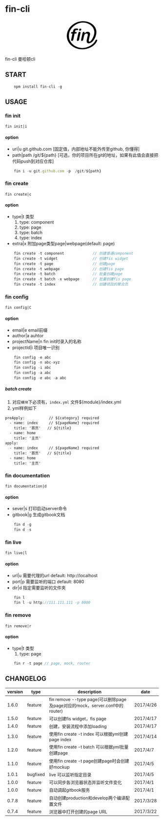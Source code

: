 # fin-cli

<center>

![](./static/image/logo.jpg)
</center>

fin-cli  曼哈顿cli

## START
```javascript
    npm install fin-cli -g

```

## USAGE

### fin init
    fin init|i
#### option

 - uri|u git.github.com  [固定值，内部地址不能外传至github, 你懂得]
 - path|path /git/${path}  [可选，你的项目所在git的地址，如果有此值会直接把代码push到对应仓库]

```javascript
    fin i -u git.github.com -p  /git/${path}
```

### fin create
    fin create|c
#### option

 - type|t 类型
    1. type: component
    2. type: page
    3. type: batch
    4. type: index
 - extra|x 附加page类型page|webpage(default: page)
 
```javascript
    fin create -t component             // 创建普通component
    fin create -t widget                // 创建fis widget
    fin create -t page                  // 创建page
    fin create -t webpage               // 创建fis page
    fin create -t batch                 // 批量创建page
    fin create -t batch -x webpage      // 批量创建fis page
    fin create -t index                 // 创建项目的聚合页
```

### fin config
    fin config|C
#### option

 - email|e email前缀
 - author|a auhtor
 - projectName|n fin init时录入的名称
 - projectId|i 项目唯一识别
 
```javascript
    fin config -e abc
    fin config -n abc-xyz
    fin config -i abc
    fin config -a abc
    fin config -e abc -a abc
```

##### batch create

1. 对应`模块`下必须有，`index.yml` 文件${module}/index.yml
2. yml样例如下
```
preApply:           // ${category} required
  - name: index     // ${pageName} required
    title: '首页'   // ${title}
  - name: home
    title: '主页'
apply:
  - name: index     // ${pageName} required
    title: '首页'   // ${title}
  - name: home
    title: '主页'
```

### fin documentation
    fin documentation|d
#### option

 - sever|s 打印启动server命令
 - gitbook|g 生成gitbook文档
 
```javascript
    fin d -g
    fin d -s
```

### fin live
    fin live|l
#### option

 - url|u 需要代理的url default: http://localhost
 - port|p 需要监听的端口 default: 8080
 - dir|d 指定需要监听的文件夹
 
```javascript
    fin l
    fin l -u http://111.111.111 -p 8000
```

### fin remove
    fin remove|r
#### option

 - type|t 类型
    1. type: page
 
```javascript
    fin r -t page // page, mock, router
```

## CHANGELOG

|version|type|description|date|
|---|---|---|---|
|1.6.0|feature|fin remove --type page(可以删除page及page对应的mock，server.conf中的router)|2017/4/26|
|1.5.0|feature|可以创建fis widget，fis page|2017/4/17|
|1.4.0|feature|创建，安装流程中添加loading|2017/4/17|
|1.3.0|feature|使用fin create -t index 可以根据yml创建page index|2017/4/14|
|1.2.0|feature|使用fin create -t batch 可以根据yml批量创建page|2017/4/7|
|1.1.0|feature|使用fin create -t page创建page时会创建好mockup|2017/4/5|
|1.0.1|bugfixed|live 可以监听指定目录|2017/4/5|
|1.0.0|feature|可以同步各浏览器状态并监听文件变化|2017/4/1|
|1.0.0|feature|自动调起gitbook服务|2017/4/1|
|0.7.8|feature|自动创建production和develop两个编译配置文件|2017/3/28|
|0.7.4|feature|浏览器中打开创建的page URL|2017/3/22|
 